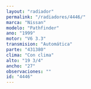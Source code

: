 ```yaml
---
layout: "radiador"
permalink: "/radiadores/4446/"
marca: "Nissan"
modelo: "Pathfinder"
ano: "1999"
motor: "V6 3.3"
transmision: "Automática"
parte: "431380"
clima: "Con clima"
alto: "19 3/4"
ancho: "27"
observaciones: ""
id: "4446"
---
```


